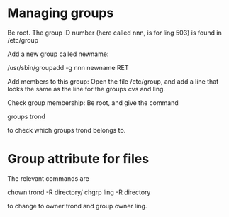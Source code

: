 Managing groups
===============

Be root. The group ID number (here called nnn, is for ling 503) is found
in /etc/group

Add a new group called newname:

/usr/sbin/groupadd -g nnn newname RET

Add members to this group: Open the file /etc/group, and add a line that
looks the same as the line for the groups cvs and ling.

Check group membership: Be root, and give the command

groups trond

to check which groups trond belongs to.

Group attribute for files
=========================

The relevant commands are

chown trond -R directory/
chgrp ling -R directory

to change to owner trond and group owner ling.
